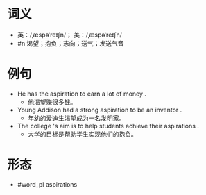 # 词义
- 英：/ˌæspəˈreɪʃn/； 美：/ˌæspəˈreɪʃn/
- #n 渴望；抱负；志向；送气；发送气音
# 例句
- He has the aspiration to earn a lot of money .
	- 他渴望赚很多钱。
- Young Addison had a strong aspiration to be an inventor .
	- 年幼的爱迪生渴望成为一名发明家。
- The college 's aim is to help students achieve their aspirations .
	- 大学的目标是帮助学生实现他们的抱负。
# 形态
- #word_pl aspirations
